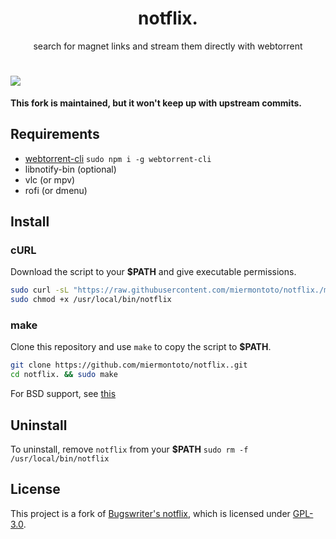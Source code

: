 <h1 align="center">notflix.</h1>
<p align="center">search for magnet links and stream them directly with webtorrent</p>

# <img src="./example.gif" align="center">

**This fork is maintained, but it won't keep up with upstream commits.**

## Requirements

* [webtorrent-cli](https://github.com/webtorrent/webtorrent-cli) `sudo npm i -g webtorrent-cli`
* libnotify-bin (optional)
* vlc (or mpv)
* rofi (or dmenu)

## Install

### cURL

Download the script to your **$PATH** and give executable permissions.

```sh
sudo curl -sL "https://raw.githubusercontent.com/miermontoto/notflix./master/notflix" -o /usr/local/bin/notflix
sudo chmod +x /usr/local/bin/notflix
```

### make

Clone this repository and use `make` to copy the script to **$PATH**.

```sh
git clone https://github.com/miermontoto/notflix..git
cd notflix. && sudo make
```

For BSD support, see [this](https://github.com/Bugswriter/notflix/issues/62#issuecomment-1013799001)

## Uninstall

To uninstall, remove `notflix` from your **$PATH**  `sudo rm -f /usr/local/bin/notflix`

## License

This project is a fork of [Bugswriter's notflix](https://github.com/Bugswriter/notflix), which is licensed under [GPL-3.0](https://raw.githubusercontent.com/Illumina/licenses/master/gpl-3.0.txt).
